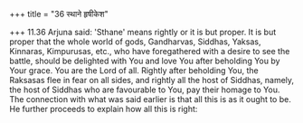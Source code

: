 +++
title = "36 स्थाने हृषीकेश"

+++
11.36 Arjuna said: 'Sthane' means rightly or it is but proper. It is but
proper that the whole world of gods, Gandharvas, Siddhas, Yaksas,
Kinnaras, Kimpurusas, etc., who have foregathered with a desire to see
the battle, should be delighted with You and love You after beholding
You by Your grace. You are the Lord of all. Rightly after beholding You,
the Raksasas flee in fear on all sides, and rightly all the host of
Siddhas, namely, the host of Siddhas who are favourable to You, pay
their homage to You. The connection with what was said earlier is that
all this is as it ought to be. He further proceeds to explain how all
this is right:
